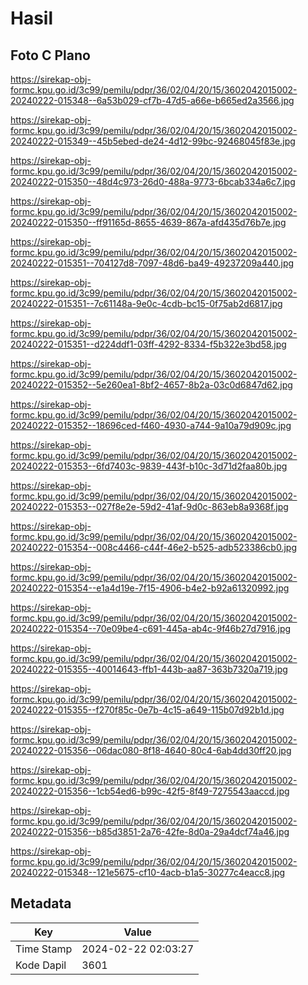 # Hasil

## Foto C Plano

https://sirekap-obj-formc.kpu.go.id/3c99/pemilu/pdpr/36/02/04/20/15/3602042015002-20240222-015348--6a53b029-cf7b-47d5-a66e-b665ed2a3566.jpg

https://sirekap-obj-formc.kpu.go.id/3c99/pemilu/pdpr/36/02/04/20/15/3602042015002-20240222-015349--45b5ebed-de24-4d12-99bc-92468045f83e.jpg

https://sirekap-obj-formc.kpu.go.id/3c99/pemilu/pdpr/36/02/04/20/15/3602042015002-20240222-015350--48d4c973-26d0-488a-9773-6bcab334a6c7.jpg

https://sirekap-obj-formc.kpu.go.id/3c99/pemilu/pdpr/36/02/04/20/15/3602042015002-20240222-015350--ff91165d-8655-4639-867a-afd435d76b7e.jpg

https://sirekap-obj-formc.kpu.go.id/3c99/pemilu/pdpr/36/02/04/20/15/3602042015002-20240222-015351--704127d8-7097-48d6-ba49-49237209a440.jpg

https://sirekap-obj-formc.kpu.go.id/3c99/pemilu/pdpr/36/02/04/20/15/3602042015002-20240222-015351--7c61148a-9e0c-4cdb-bc15-0f75ab2d6817.jpg

https://sirekap-obj-formc.kpu.go.id/3c99/pemilu/pdpr/36/02/04/20/15/3602042015002-20240222-015351--d224ddf1-03ff-4292-8334-f5b322e3bd58.jpg

https://sirekap-obj-formc.kpu.go.id/3c99/pemilu/pdpr/36/02/04/20/15/3602042015002-20240222-015352--5e260ea1-8bf2-4657-8b2a-03c0d6847d62.jpg

https://sirekap-obj-formc.kpu.go.id/3c99/pemilu/pdpr/36/02/04/20/15/3602042015002-20240222-015352--18696ced-f460-4930-a744-9a10a79d909c.jpg

https://sirekap-obj-formc.kpu.go.id/3c99/pemilu/pdpr/36/02/04/20/15/3602042015002-20240222-015353--6fd7403c-9839-443f-b10c-3d71d2faa80b.jpg

https://sirekap-obj-formc.kpu.go.id/3c99/pemilu/pdpr/36/02/04/20/15/3602042015002-20240222-015353--027f8e2e-59d2-41af-9d0c-863eb8a9368f.jpg

https://sirekap-obj-formc.kpu.go.id/3c99/pemilu/pdpr/36/02/04/20/15/3602042015002-20240222-015354--008c4466-c44f-46e2-b525-adb523386cb0.jpg

https://sirekap-obj-formc.kpu.go.id/3c99/pemilu/pdpr/36/02/04/20/15/3602042015002-20240222-015354--e1a4d19e-7f15-4906-b4e2-b92a61320992.jpg

https://sirekap-obj-formc.kpu.go.id/3c99/pemilu/pdpr/36/02/04/20/15/3602042015002-20240222-015354--70e09be4-c691-445a-ab4c-9f46b27d7916.jpg

https://sirekap-obj-formc.kpu.go.id/3c99/pemilu/pdpr/36/02/04/20/15/3602042015002-20240222-015355--40014643-ffb1-443b-aa87-363b7320a719.jpg

https://sirekap-obj-formc.kpu.go.id/3c99/pemilu/pdpr/36/02/04/20/15/3602042015002-20240222-015355--f270f85c-0e7b-4c15-a649-115b07d92b1d.jpg

https://sirekap-obj-formc.kpu.go.id/3c99/pemilu/pdpr/36/02/04/20/15/3602042015002-20240222-015356--06dac080-8f18-4640-80c4-6ab4dd30ff20.jpg

https://sirekap-obj-formc.kpu.go.id/3c99/pemilu/pdpr/36/02/04/20/15/3602042015002-20240222-015356--1cb54ed6-b99c-42f5-8f49-7275543aaccd.jpg

https://sirekap-obj-formc.kpu.go.id/3c99/pemilu/pdpr/36/02/04/20/15/3602042015002-20240222-015356--b85d3851-2a76-42fe-8d0a-29a4dcf74a46.jpg

https://sirekap-obj-formc.kpu.go.id/3c99/pemilu/pdpr/36/02/04/20/15/3602042015002-20240222-015348--121e5675-cf10-4acb-b1a5-30277c4eacc8.jpg


## Metadata

| Key        | Value               |
| ---------- | ------------------- |
| Time Stamp | 2024-02-22 02:03:27 |
| Kode Dapil | 3601                |




